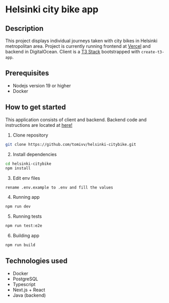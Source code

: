 # Helsinki city bike app

## Description
This project displays individual journeys taken with city bikes in Helsinki metropolitan area. Project is currently running frontend at [Vercel](https://helsinki-citybike.vercel.app/) and backend in DigitalOcean. Client is a [T3 Stack](https://create.t3.gg/) bootstrapped with `create-t3-app`.

## Prerequisites
* Nodejs version 19 or higher
* Docker

## How to get started
This application consists of client and backend. Backend code and instructions are located at [here!](https://github.com/tomivv/helsinki-citybike-server)

1. Clone repository
```bash
git clone https://github.com/tomivv/helsinki-citybike.git
```
2. Install dependencies

```bash
cd helsinki-citybike
npm install
```

3. Edit env files
```
rename .env.example to .env and fill the values
```
4. Running app

```bash
npm run dev
```

5. Running tests

```bash
npm run test:e2e
```

6. Building app

```bash
npm run build
```

## Technologies used

* Docker
* PostgreSQL
* Typescript
* Next.js + React
* Java (backend)
